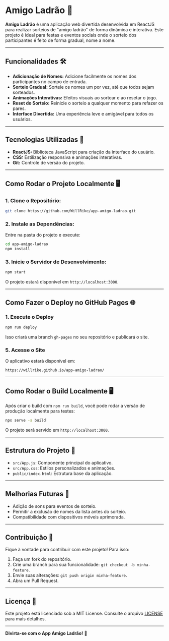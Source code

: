 # Amigo Ladrão 🎉

**Amigo Ladrão** é uma aplicação web divertida desenvolvida em ReactJS para realizar sorteios de "amigo ladrão" de forma dinâmica e interativa. Este projeto é ideal para festas e eventos sociais onde o sorteio dos participantes é feito de forma gradual, nome a nome.

---

## Funcionalidades 🛠️

- **Adicionação de Nomes:** Adicione facilmente os nomes dos participantes no campo de entrada.
- **Sorteio Gradual:** Sorteie os nomes um por vez, até que todos sejam sorteados.
- **Animações Interativas:** Efeitos visuais ao sortear e ao resetar o jogo.
- **Reset do Sorteio:** Reinicie o sorteio a qualquer momento para refazer os pares.
- **Interface Divertida:** Uma experiência leve e amigável para todos os usuários.

---

## Tecnologias Utilizadas 🚀

- **ReactJS:** Biblioteca JavaScript para criação da interface do usuário.
- **CSS:** Estilização responsiva e animações interativas.
- **Git:** Controle de versão do projeto.

---

## Como Rodar o Projeto Localmente 🖥️

### 1. Clone o Repositório:

```bash
git clone https://github.com/WillRike/app-amigo-ladrao.git
```

### 2. Instale as Dependências:

Entre na pasta do projeto e execute:

```bash
cd app-amigo-ladrao
npm install
```

### 3. Inicie o Servidor de Desenvolvimento:

```bash
npm start
```

O projeto estará disponível em `http://localhost:3000`.

---

## Como Fazer o Deploy no GitHub Pages 🌐

### 1. Execute o Deploy

```bash
npm run deploy
```

Isso criará uma branch `gh-pages` no seu repositório e publicará o site.

### 5. Acesse o Site

O aplicativo estará disponível em:

```
https://willrike.github.io/app-amigo-ladrao/
```

---

## Como Rodar o Build Localmente 🖥️

Após criar o build com `npm run build`, você pode rodar a versão de produção localmente para testes:

```bash
npx serve -s build
```

O projeto será servido em `http://localhost:3000`.

---

## Estrutura do Projeto 📂

- `src/App.js`: Componente principal do aplicativo.
- `src/App.css`: Estilos personalizados e animações.
- `public/index.html`: Estrutura base da aplicação.

---

## Melhorias Futuras 📝

- Adição de sons para eventos de sorteio.
- Permitir a exclusão de nomes da lista antes do sorteio.
- Compatibilidade com dispositivos móveis aprimorada.

---

## Contribuição 🤝

Fique à vontade para contribuir com este projeto! Para isso:

1. Faça um fork do repositório.
2. Crie uma branch para sua funcionalidade: `git checkout -b minha-feature`.
3. Envie suas alterações: `git push origin minha-feature`.
4. Abra um Pull Request.

---

## Licença 📜

Este projeto está licenciado sob a MIT License. Consulte o arquivo [LICENSE](LICENSE) para mais detalhes.

---

**Divirta-se com o App Amigo Ladrão!** 🥳


